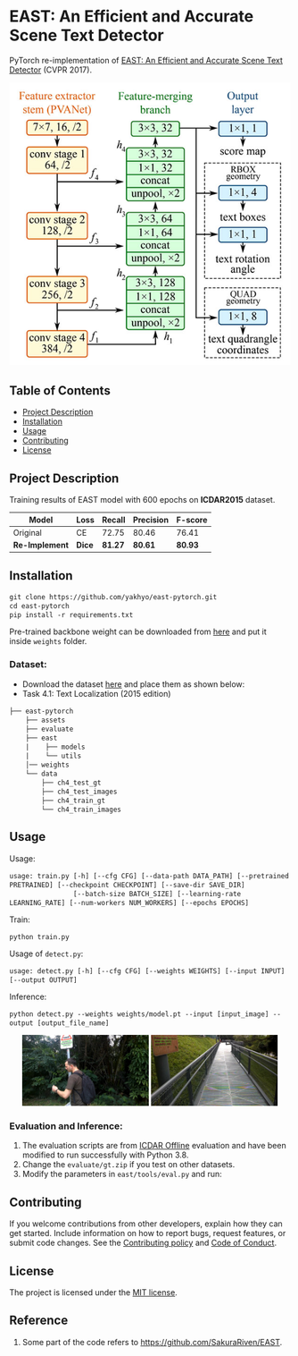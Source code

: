 # EAST: An Efficient and Accurate Scene Text Detector

PyTorch re-implementation
of [EAST: An Efficient and Accurate Scene Text Detector](https://arxiv.org/pdf/1704.03155.pdf) (CVPR 2017).

<div align='center'>
  <img src='assets/east.jpg'>
</div>

## Table of Contents

* [Project Description](#project-description)
* [Installation](#installation)
* [Usage](#usage)
* [Contributing](#contributing)
* [License](#license)

## Project Description
Training results of EAST model with 600 epochs on **ICDAR2015** dataset.

| Model            | Loss     | Recall    | Precision | F-score   |
|------------------|----------|-----------|-----------|-----------|
| Original         | CE       | 72.75     | 80.46     | 76.41     |
| **Re-Implement** | **Dice** | **81.27** | **80.61** | **80.93** |

## Installation

```
git clone https://github.com/yakhyo/east-pytorch.git
cd east-pytorch 
pip install -r requirements.txt
```

Pre-trained backbone weight can be downloaded from [here](https://download.pytorch.org/models/vgg16_bn-6c64b313.pth) and
put it inside `weights` folder.

### Dataset:

- Download the dataset [here](https://rrc.cvc.uab.es/?ch=4&com=downloads) and place them as shown below:
- Task 4.1: Text Localization (2015 edition)

```
├── east-pytorch
    ├── assets
    ├── evaluate
    ├── east
    |    ├── models
    |    └── utils
    │── weights
    └── data
        ├── ch4_test_gt
        ├── ch4_test_images
        ├── ch4_train_gt
        └── ch4_train_images

```

## Usage

Usage:

```
usage: train.py [-h] [--cfg CFG] [--data-path DATA_PATH] [--pretrained PRETRAINED] [--checkpoint CHECKPOINT] [--save-dir SAVE_DIR]
                [--batch-size BATCH_SIZE] [--learning-rate LEARNING_RATE] [--num-workers NUM_WORKERS] [--epochs EPOCHS]

```

Train:

```
python train.py
```

Usage of `detect.py`:

```
usage: detect.py [-h] [--cfg CFG] [--weights WEIGHTS] [--input INPUT] [--output OUTPUT]
```

Inference:

```
python detect.py --weights weights/model.pt --input [input_image] --output [output_file_name]
```

<div align="center">
  <img src="assets/output1.png" width="45%">
  <img src="assets/output2.png" width="45%">
</div>

### Evaluation and Inference:

1. The evaluation scripts are from [ICDAR Offline](https://rrc.cvc.uab.es/?ch=4&com=mymethods&task=1) evaluation and
   have been modified to run successfully with Python 3.8.
2. Change the `evaluate/gt.zip` if you test on other datasets.
3. Modify the parameters in `east/tools/eval.py` and run:

## Contributing

If you welcome contributions from other developers, explain how they can get started. Include information on how to
report bugs, request features, or submit code changes. See the [Contributing policy](.github/CONTRIBUTING.md)
and [Code of Conduct](.github/CODE_OF_CONDUCT.md).

## License

The project is licensed under the [MIT license](https://opensource.org/license/mit/).

## Reference
1. Some part of the code refers to https://github.com/SakuraRiven/EAST.

